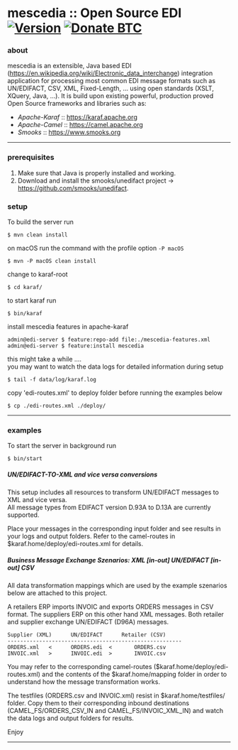 mescedia :: Open Source EDI [![Version](https://img.shields.io/badge/Version-1.1.4-blue.svg)](https://github.com/mescedia/mescedia-edi-server) [![Donate BTC](https://img.shields.io/badge/Donate%20BTC-1MEscEdiAkacRStk57FFb7MAd5rYSAYF7n-orange.svg)](https://blockchain.info/address/1MEscEdiAkacRStk57FFb7MAd5rYSAYF7n)
============================


### about 

mescedia is an extensible, Java based EDI (https://en.wikipedia.org/wiki/Electronic_data_interchange) integration application
for processing most common EDI message formats such as UN/EDIFACT, CSV, XML, Fixed-Length, ... using open standards (XSLT, XQuery, Java, ...). It is build upon existing powerful, production proved Open Source frameworks and libraries such 
as: 

* *Apache-Karaf* :: https://karaf.apache.org 
* *Apache-Camel* :: https://camel.apache.org
* *Smooks*       :: https://www.smooks.org


- - -
 
### prerequisites

1. Make sure that Java is properly installed and working.
2. Download and install the smooks/unedifact project -> https://github.com/smooks/unedifact.

### setup

To build the server run
	
	$ mvn clean install

on macOS run the command with the profile option `-P macOS`

	$ mvn -P macOS clean install

change to karaf-root 	

	$ cd karaf/ 

to start karaf run
  
	$ bin/karaf 	

install mescedia features in apache-karaf
	
	admin@edi-server $ feature:repo-add file:./mescedia-features.xml
	admin@edi-server $ feature:install mescedia  
  
  this might take a while ....  
  you may want to watch the data logs for detailed information during setup 
   
	$ tail -f data/log/karaf.log
	
  copy 'edi-routes.xml' to deploy folder before running the examples below

	$ cp ./edi-routes.xml ./deploy/  
  
- - -  
  
### examples

To start the server in background run  

	$ bin/start

##### UN/EDIFACT-TO-XML and vice versa conversions

This setup includes all resources to transform UN/EDIFACT messages to XML and vice versa.  
All message types from EDIFACT version D.93A to D.13A are currently supported. 

Place your messages in the corresponding input folder and see results in your logs and output folders. 
Refer to the camel-routes in $karaf.home/deploy/edi-routes.xml for details.  

 
##### Business Message Exchange Szenarios: XML *[in-out]* UN/EDIFACT *[in-out]* CSV 
 
All data transformation mappings which are used by the example szenarios below are attached to this project.

A retailers ERP imports INVOIC and exports ORDERS messages in CSV format. 
The suppliers ERP on this other hand XML messages. Both retailer and supplier 
exchange UN/EDIFACT (D96A) messages. 

	Supplier (XML) 		UN/EDIFACT		Retailer (CSV)
	-------------------------------------------------------
	ORDERS.xml   < 		ORDERS.edi  <    	ORDERS.csv
	INVOIC.xml   > 		INVOIC.edi  > 		INVOIC.csv

You may refer to the corresponding camel-routes ($karaf.home/deploy/edi-routes.xml) and the contents of the 
$karaf.home/mapping folder in order to understand how the message transformation works. 
		
The testfiles (ORDERS.csv and INVOIC.xml) resist in $karaf.home/testfiles/ folder. 
Copy them to their corresponding inbound destinations (CAMEL_FS/ORDERS_CSV_IN and CAMEL_FS/INVOIC_XML_IN) and watch 
the data logs and output folders for results. 
 
Enjoy

---
